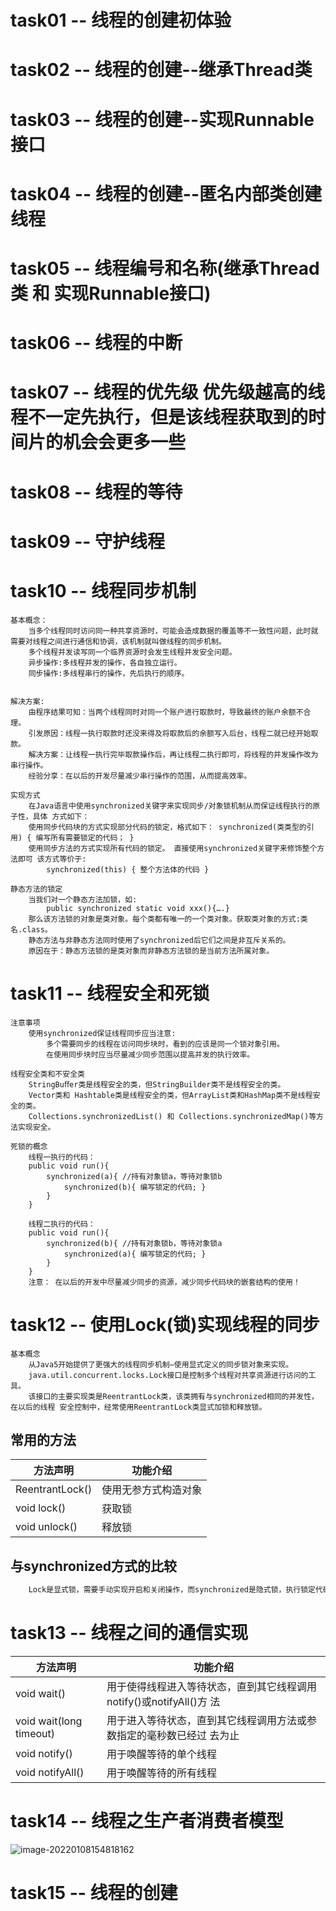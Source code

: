 # task01 -- 线程的创建初体验

# task02 -- 线程的创建--继承Thread类

# task03 -- 线程的创建--实现Runnable接口

# task04 -- 线程的创建--匿名内部类创建线程

# task05 -- 线程编号和名称(继承Thread类 和 实现Runnable接口)

# task06 -- 线程的中断

# task07 -- 线程的优先级  优先级越高的线程不一定先执行，但是该线程获取到的时间片的机会会更多一些

# task08 -- 线程的等待

# task09 -- 守护线程

# task10 -- 线程同步机制

    基本概念：
        当多个线程同时访问同一种共享资源时，可能会造成数据的覆盖等不一致性问题，此时就需要对线程之间进行通信和协调，该机制就叫做线程的同步机制。 
        多个线程并发读写同一个临界资源时会发生线程并发安全问题。 
        异步操作:多线程并发的操作，各自独立运行。 
        同步操作:多线程串行的操作，先后执行的顺序。


    解决方案:
        由程序结果可知：当两个线程同时对同一个账户进行取款时，导致最终的账户余额不合理。 
        引发原因：线程一执行取款时还没来得及将取款后的余额写入后台，线程二就已经开始取款。 
        解决方案：让线程一执行完毕取款操作后，再让线程二执行即可，将线程的并发操作改为串行操作。 
        经验分享：在以后的开发尽量减少串行操作的范围，从而提高效率。
        
    实现方式
        在Java语言中使用synchronized关键字来实现同步/对象锁机制从而保证线程执行的原子性，具体 方式如下：
        使用同步代码块的方式实现部分代码的锁定，格式如下： synchronized(类类型的引用) { 编写所有需要锁定的代码； }
        使用同步方法的方式实现所有代码的锁定。 直接使用synchronized关键字来修饰整个方法即可 该方式等价于:
            synchronized(this) { 整个方法体的代码 }
    
    静态方法的锁定
        当我们对一个静态方法加锁，如:
            public synchronized static void xxx(){….}
        那么该方法锁的对象是类对象。每个类都有唯一的一个类对象。获取类对象的方式:类名.class。
        静态方法与非静态方法同时使用了synchronized后它们之间是非互斥关系的。
        原因在于：静态方法锁的是类对象而非静态方法锁的是当前方法所属对象。


# task11 -- 线程安全和死锁

    注意事项
        使用synchronized保证线程同步应当注意:
            多个需要同步的线程在访问同步块时，看到的应该是同一个锁对象引用。
            在使用同步块时应当尽量减少同步范围以提高并发的执行效率。
    
    线程安全类和不安全类
        StringBuﬀer类是线程安全的类，但StringBuilder类不是线程安全的类。 
        Vector类和 Hashtable类是线程安全的类，但ArrayList类和HashMap类不是线程安全的类。 
        Collections.synchronizedList() 和 Collections.synchronizedMap()等方法实现安全。
    
    死锁的概念
        线程一执行的代码：
        public void run(){
            synchronized(a){ //持有对象锁a，等待对象锁b
                synchronized(b){ 编写锁定的代码; }
            }
        }
        
        线程二执行的代码： 
        public void run(){
            synchronized(b){ //持有对象锁b，等待对象锁a 
                synchronized(a){ 编写锁定的代码; } 
            }
        }
        注意： 在以后的开发中尽量减少同步的资源，减少同步代码块的嵌套结构的使用！


# task12 -- 使用Lock(锁)实现线程的同步
    基本概念
        从Java5开始提供了更强大的线程同步机制—使用显式定义的同步锁对象来实现。 
        java.util.concurrent.locks.Lock接口是控制多个线程对共享资源进行访问的工具。 
        该接口的主要实现类是ReentrantLock类，该类拥有与synchronized相同的并发性，在以后的线程 安全控制中，经常使用ReentrantLock类显式加锁和释放锁。
## **常用的方法**

| 方法声明        | 功能介绍             |
| --------------- | -------------------- |
| ReentrantLock() | 使用无参方式构造对象 |
| void lock()     | 获取锁               |
| void unlock()   | 释放锁               |

## **与synchronized方式的比较**

```java
    Lock是显式锁，需要手动实现开启和关闭操作，而synchronized是隐式锁，执行锁定代码后自动 释放。 Lock只有同步代码块方式的锁，而synchronized有同步代码块方式和同步方法两种锁。 使用Lock锁方式时，Java虚拟机将花费较少的时间来调度线程，因此性能更好。
```

# task13 -- 线程之间的通信实现

| 方法声明                | 功能介绍                                                     |
| ----------------------- | ------------------------------------------------------------ |
| void wait()             | 用于使得线程进入等待状态，直到其它线程调用notify()或notifyAll()方 法 |
| void wait(long timeout) | 用于进入等待状态，直到其它线程调用方法或参数指定的毫秒数已经过 去为止 |
| void notify()           | 用于唤醒等待的单个线程                                       |
| void notifyAll()        | 用于唤醒等待的所有线程                                       |

# task14 -- 线程之生产者消费者模型

![image-20220108154818162](https://gitee.com/SanjiFlip_admin/pictures/raw/master/imgs/image-20220108154818162.png)

# task15 -- 线程的创建